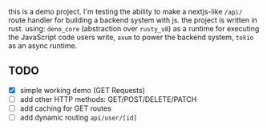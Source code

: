 this is a demo project. I'm testing the ability to make a nextjs-like `/api/` route handler for building a backend system with js. the project is written in rust. using: `deno_core` (abstraction over `rusty_v8`) as a runtime for executing the JavaScript code users write, `axum` to power the backend system, `tokio` as an async runtime.


## TODO
- [x] simple working demo (GET Requests)
- [ ] add other HTTP methods: GET/POST/DELETE/PATCH
- [ ] add caching for GET routes
- [ ] add dynamic routing `api/user/[id]`
